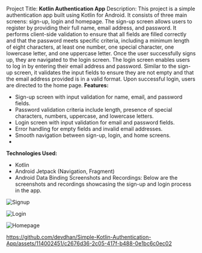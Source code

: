 Project Title: **Kotlin Authentication App**
Description:
This project is a simple authentication app built using Kotlin for Android. It consists of three main screens: sign-up, login and homepage. The sign-up screen allows users to register by providing their full name, email address, and password. It performs client-side validation to ensure that all fields are filled correctly and that the password meets specific criteria, including a minimum length of eight characters, at least one number, one special character, one lowercase letter, and one uppercase letter. Once the user successfully signs up, they are navigated to the login screen.
The login screen enables users to log in by entering their email address and password. Similar to the sign-up screen, it validates the input fields to ensure they are not empty and that the email address provided is in a valid format. Upon successful login, users are directed to the home page.
**Features:**
* Sign-up screen with input validation for name, email, and password fields.
* Password validation criteria include length, presence of special characters, numbers, uppercase, and lowercase letters.
* Login screen with input validation for email and password fields.
* Error handling for empty fields and invalid email addresses.
* Smooth navigation between sign-up, login, and home screens.
* 
**Technologies Used:**
* Kotlin
* Android Jetpack (Navigation, Fragment)
* Android Data Binding
Screenshots and Recordings:
Below are the screenshots and recordings showcasing the sign-up and login process in the app.

![Signup](https://github.com/devdhan/Simple-Kotlin-Authentication-App/assets/114002451/e7508d16-da63-49bb-8ef3-394fa608093c)

![Login](https://github.com/devdhan/Simple-Kotlin-Authentication-App/assets/114002451/4b0dcdcd-f37f-46fa-a52d-93b377376e21)

![Homepage](https://github.com/devdhan/Simple-Kotlin-Authentication-App/assets/114002451/2cd4e775-ea94-465b-84fe-74837b057227)


https://github.com/devdhan/Simple-Kotlin-Authentication-App/assets/114002451/c2676d36-2c05-417f-b488-0e1bc6c0ec02

